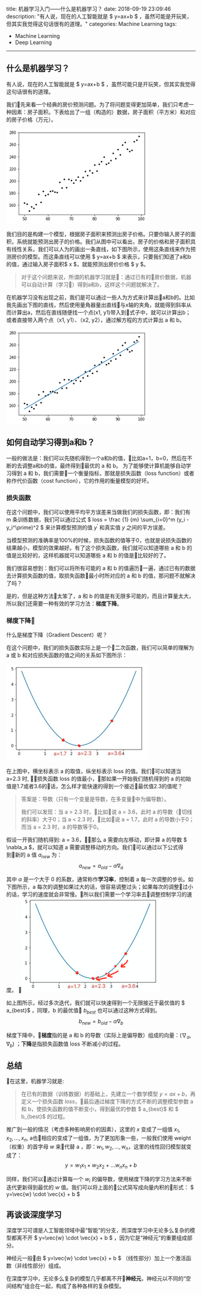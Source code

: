 title: 机器学习入门——什么是机器学习？
date: 2018-09-19 23:09:46
description: "有人说，现在的人工智能就是 $ y=ax+b $ ，虽然可能是开玩笑，但其实我觉得这句话很有的道理。"
categories: Machine Learning
tags:
  - Machine Learning
  - Deep Learning
---

## 什么是机器学习？

有人说，现在的人工智能就是 $ y=ax+b $ ，虽然可能只是开玩笑，但其实我觉得这句话很有的道理。

我们先来看一个经典的房价预测问题。为了将问题变得更加简单，我们只考虑一种因素：房子面积。下表给出了一组（构造的）数据，房子面积（平方米）和对应的房子价格（万元）。

![data](/resource/images/lr-1.png)

我们目的是构建一个模型，根据房子面积来预测出房子价格。只要你输入房子的面积，系统就能预测出房子的价格。我们从图中可以看出，房子的价格和房子面积具有线性关系，我们可以人为的画出一条直线，如下图所示，使用这条直线来作为预测房价的模型。而这条直线可以使用 $ y=ax+b $ 来表示，只要我们知道了a和b的值，通过输入房子面积$ x $，就能预测出房价价格 $ y $。

> 对于这个问题来说，所谓的机器学习就是：通过已有的房价数据，机器可以自动计算（学习）得到a和b，这样这个问题就解决了。

在机器学习没有出现之前，我们是可以通过一些人为方式来计算出a和b的。比如我先画出下图的直线，然后使用量角器量出直线与x轴的夹角，就能得到斜率从而计算出a，然后在直线随便找一个点(x1, y1)带入到式子中，就可以计算出b；或者直接带入两个点（x1, y1）、（x2, y2），通过解方程的方式计算出 a 和 b。

![line](/resource/images/lr-2.png)

## 如何自动学习得到a和b？

一般的做法是：我们可以先随机得到一个a和b的值，比如a=1，b=0，然后在不断的去调整a和b的值，最终得到最优的 a 和 b。
为了能够使计算机能够自动学习得到 a 和 b，我们需要一个衡量指标，那就是损失函数（loss function）或者称作代价函数（cost function），它的作用的衡量模型的好坏。

### 损失函数
在这个问题中，我们可以使用平均平方误差来当做我们的损失函数，即：我们有 m 条训练数据，我们可以通过公式 $ loss = \frac {1} {m} \sum_{i=0}^m (y_i - y_i^\prime)^2 $ 来计算模型预测的值 $y^\prime$ 和真实值 $y$ 之间的平方误差。

当模型预测的准确率是100%的时候，损失函数的值等于0，也就是说损失函数的结果越小，模型的效果越好。有了这个损失函数，我们就可以知道哪些 a 和 b 的值是比较好的，这样机器就可以知道哪些 a 和 b 的值是比较好的了。

我们很容易想到：我们可以将所有可能的 a 和 b 的值遍历一遍，通过已有的数据去计算损失函数的值，取损失函数最小时所对应的 a 和 b 的值，那问题不就解决了吗？

是的，但是这种方法太笨了，a 和 b 的值是有无限多可能的，而且计算量太大，所以我们还需要一种有效的学习方法：**梯度下降**。

### 梯度下降

什么是梯度下降（Gradient Descent）呢？

在这个问题中，我们的损失函数实际上是一个二次函数，我们可以简单的理解为 a 或 b 和对应损失函数的值之间的关系如下图所示：

![loss](/resource/images/lr-loss.png)

在上图中，横坐标表示 a 的取值，纵坐标表示 loss 的值。我们可以知道当 a=2.3 时, 损失函数 loss 的值最小，那如果一开始我们随机得到的 a 的初始值是1.7或者3.6的话，怎么样才能快速的得到一个接近最优值2.3的值呢？

> 答案是：导数（只有一个变量是导数，在多变量中为偏导数）。
>
> 我们可以发现：当 a > 2.3 时，比如说 a = 3.6，此时 a 的导数（切线的斜率）大于0；当 a < 2.3 时，比如说 a = 1.7，此时 a 的导数小于0；而当 a = 2.3 时，a 的导数等于0。

假设一开我们随机得到: a = 3.6，那么 a 需要向左移动，即计算 a 的导数 $ \nabla_a	$，就可以知道 a 需要调整移动的方向。我们可以通过以下公式得到新的 a 值 $a_{new}$ 为：$$ a_{new}=a_{old} - \alpha\nabla_a $$

其中 $\alpha$ 是一个大于 0 的系数，通常称作**学习率**，控制着 a 每一次调整的步长。如下图所示，a 每次的调整如果过大的话，很容易调整过头；如果每次的调整过小的话，学习的速度就会非常慢。所以我们需要一个学习率去调整控制学习的速度。 

![loss](/resource/images/lr-loss2.png)

如上图所示，经过多次迭代，我们就可以快速得到一个无限接近于最优值的 $ a_{best}$ ，同理，b 的最优值 $b_{best}$ 也可以通过这种方式得到。$$ b_{new}=b_{old} - \alpha\nabla_b $$

梯度下降中，**梯度**指的是 a 和 b 的导数（实际上是偏导数）组成的向量：$(\nabla_a, \nabla_b)$ ；**下降**是指损失函数值 loss 不断减小的过程。

## 总结

在这里，机器学习就是:
> 在已有的数据（训练数据）的基础上，先建立一个数学模型 $y=ax+b$，再定义一个损失函数 $loss$，最后通过梯度下降的方式不断的调整模型参数 a 和 b，使损失函数的值不断变小，得到最优的参数 $ a_{best}$ 和 $ b_{best}$ 的过程。

推广到一般的情况（考虑多种影响房价的因素），这里的 $x$ 变成了一组值 $x_1, x_2, ... , x_n$, a也相应的变成了一组值，为了更加形象一些，一般我们使用 weight（权重）的首字母 $w$ 来代替 a ，即：$w_1, w_2, ... , w_n$，这里的线性回归模型就变成了：$$y=w_1 x_1 + w_2 x_2 + ... w_n x_n + b$$

同样，我们可以通过计算每一个 $w_i$ 的偏导数，使用梯度下降的学习方法来不断迭代更新得到最优的 $w$ 值。我们可以将上面的公式简写成向量内积的形式： $ y=\vec{w} \cdot \vec{x} + b $

## 再谈谈深度学习

深度学习可谓是人工智能领域中最“智能”的分支，而深度学习中无论多么复杂的模型都离不开 $ y=\vec{w} \cdot \vec{x} + b $ ，因为它是“神经元”的重要组成部分。

神经元一般由 $ y=\vec{w} \cdot \vec{x} + b $ （线性部分）加上一个激活函数（非线性部分）组成。

在深度学习中，无论多么复杂的模型几乎都离不开**神经元**，神经元以不同的“空间结构”组合在一起，构成了各种各样的复杂模型。
